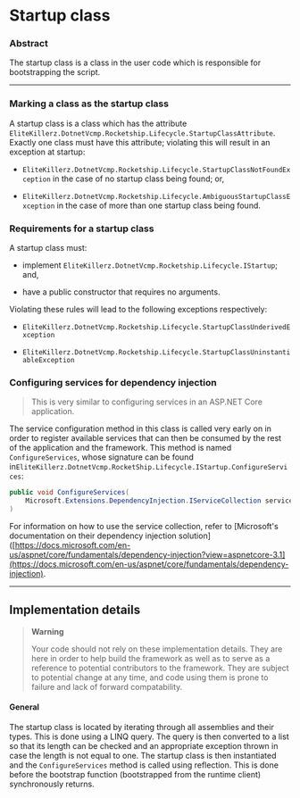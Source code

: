 # Startup class

### Abstract

The startup class is a class in the user code which is responsible for bootstrapping the script.

---

### Marking a class as the startup class

A startup class is a class which has the attribute `EliteKillerz.DotnetVcmp.Rocketship.Lifecycle.StartupClassAttribute`. Exactly one class must have this attribute; violating this will result in an exception at startup:

- `EliteKillerz.DotnetVcmp.Rocketship.Lifecycle.StartupClassNotFoundException` in the case of no startup class being found; or,

- `EliteKillerz.DotnetVcmp.Rocketship.Lifecycle.AmbiguousStartupClassException` in the case of more than one startup class being found.

### Requirements for a startup class

A startup class must:

- implement `EliteKillerz.DotnetVcmp.Rocketship.Lifecycle.IStartup`; and,

- have a public constructor that requires no arguments.

Violating these rules will lead to the following exceptions respectively:

- `EliteKillerz.DotnetVcmp.Rocketship.Lifecycle.StartupClassUnderivedException`

- `EliteKillerz.DotnetVcmp.Rocketship.Lifecycle.StartupClassUninstantiableException`

### Configuring services for dependency injection

> This is very similar to configuring services in an ASP.NET Core application.

The service configuration method in this class is called very early on in order to register available services that can then be consumed by the rest of the application and the framework. This method is named `ConfigureServices`, whose signature can be found in`EliteKillerz.DotnetVcmp.RocketShip.Lifecycle.IStartup.ConfigureServices`:

```csharp
public void ConfigureServices(
    Microsoft.Extensions.DependencyInjection.IServiceCollection services
)
```

For information on how to use the service collection, refer to [Microsoft's documentation on their dependency injection solution]([https://docs.microsoft.com/en-us/aspnet/core/fundamentals/dependency-injection?view=aspnetcore-3.1](https://docs.microsoft.com/en-us/aspnet/core/fundamentals/dependency-injection).

---

## Implementation details

> **Warning**
> 
> Your code should not rely on these implementation details. They are here in order to help build the framework as well as to serve as a reference to potential contributors to the framework. They are subject to potential change at any time, and code using them is prone to failure and lack of forward compatability.

#### General

The startup class is located by iterating through all assemblies and their types. This is done using a LINQ query. The query is then converted to a list so that its length can be checked and an appropriate exception thrown in case the length is not equal to one. The startup class is then instantiated and the `ConfigureServices` method is called using reflection. This is done before the bootstrap function (bootstrapped from the runtime client) synchronously returns.
